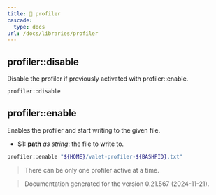 ```yaml
---
title: 📂 profiler
cascade:
  type: docs
url: /docs/libraries/profiler
---
```


## profiler::disable

Disable the profiler if previously activated with profiler::enable.

```bash
profiler::disable
```


## profiler::enable

Enables the profiler and start writing to the given file.

- $1: **path** _as string_:
      the file to write to.

```bash
profiler::enable "${HOME}/valet-profiler-${BASHPID}.txt"
```

> There can be only one profiler active at a time.




> Documentation generated for the version 0.21.567 (2024-11-21).
